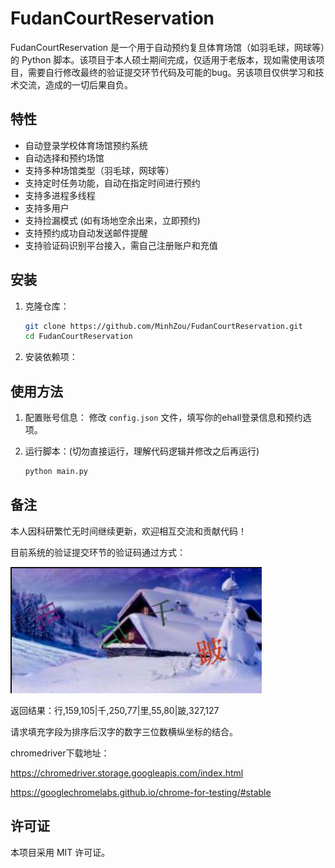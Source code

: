 # FudanCourtReservation

FudanCourtReservation 是一个用于自动预约复旦体育场馆（如羽毛球，网球等）的 Python 脚本。该项目于本人硕士期间完成，仅适用于老版本，现如需使用该项目，需要自行修改最终的验证提交环节代码及可能的bug。另该项目仅供学习和技术交流，造成的一切后果自负。

## 特性

- 自动登录学校体育场馆预约系统
- 自动选择和预约场馆
- 支持多种场馆类型（羽毛球，网球等）
- 支持定时任务功能，自动在指定时间进行预约
- 支持多进程多线程
- 支持多用户
- 支持捡漏模式 (如有场地空余出来，立即预约)
- 支持预约成功自动发送邮件提醒
- 支持验证码识别平台接入，需自己注册账户和充值

## 安装

1. 克隆仓库：
    ```sh
    git clone https://github.com/MinhZou/FudanCourtReservation.git
    cd FudanCourtReservation
    ```

2. 安装依赖项：

## 使用方法

1. 配置账号信息：
    修改 `config.json` 文件，填写你的ehall登录信息和预约选项。

2. 运行脚本：(切勿直接运行，理解代码逻辑并修改之后再运行)
   
    ```sh
    python main.py
    ```

## 备注

本人因科研繁忙无时间继续更新，欢迎相互交流和贡献代码！

目前系统的验证提交环节的验证码通过方式：

![captcha_new](pic/captcha_new.png)

返回结果：行,159,105|千,250,77|里,55,80|跛,327,127

请求填充字段为排序后汉字的数字三位数横纵坐标的结合。

chromedriver下载地址：

https://chromedriver.storage.googleapis.com/index.html

https://googlechromelabs.github.io/chrome-for-testing/#stable

## 许可证

本项目采用 MIT 许可证。

